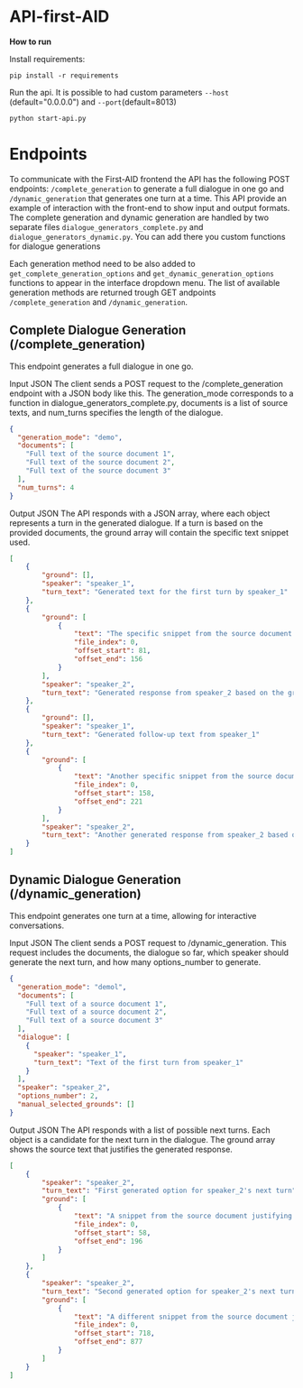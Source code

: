# API-first-AID

**How to run**

Install requirements:

```
pip install -r requirements
```
Run the api. It is possible to had custom parameters `--host` (default="0.0.0.0") and `--port`(default=8013)

```
python start-api.py
```

# Endpoints
To communicate with the First-AID frontend the API has the following POST endpoints: `/complete_generation` to generate a full dialogue in one go and  `/dynamic_generation` that generates one turn at a time. This API provide an example of interaction with the front-end to show input and output formats. 
The complete generation and dynamic generation are handled by two separate files `dialogue_generators_complete.py` and `dialogue_generators_dynamic.py`.
You can add there you custom functions for dialogue generations

Each generation method need to be also added to `get_complete_generation_options` and `get_dynamic_generation_options` functions to appear in the interface dropdown menu. The list of available generation methods are returned trough GET andpoints `/complete_generation` and `/dynamic_generation`.
  


## Complete Dialogue Generation (/complete_generation)
This endpoint generates a full dialogue in one go.

Input JSON
The client sends a POST request to the /complete_generation endpoint with a JSON body like this. The generation_mode corresponds to a function in dialogue_generators_complete.py, documents is a list of source texts, and num_turns specifies the length of the dialogue.

```json
{
  "generation_mode": "demo",
  "documents": [
    "Full text of the source document 1",
    "Full text of the source document 2",
    "Full text of the source document 3"
  ],
  "num_turns": 4
}
```

Output JSON
The API responds with a JSON array, where each object represents a turn in the generated dialogue. If a turn is based on the provided documents, the ground array will contain the specific text snippet used.

```json
[
    {
        "ground": [],
        "speaker": "speaker_1",
        "turn_text": "Generated text for the first turn by speaker_1"
    },
    {
        "ground": [
            {
                "text": "The specific snippet from the source document that was used as a ground",
                "file_index": 0,
                "offset_start": 81,
                "offset_end": 156
            }
        ],
        "speaker": "speaker_2",
        "turn_text": "Generated response from speaker_2 based on the ground text"
    },
    {
        "ground": [],
        "speaker": "speaker_1",
        "turn_text": "Generated follow-up text from speaker_1"
    },
    {
        "ground": [
            {
                "text": "Another specific snippet from the source document used as a ground",
                "file_index": 0,
                "offset_start": 158,
                "offset_end": 221
            }
        ],
        "speaker": "speaker_2",
        "turn_text": "Another generated response from speaker_2 based on the new ground text"
    }
]
```

## Dynamic Dialogue Generation (/dynamic_generation)
This endpoint generates one turn at a time, allowing for interactive conversations.

Input JSON
The client sends a POST request to /dynamic_generation. This request includes the documents, the dialogue so far, which speaker should generate the next turn, and how many options_number to generate.

```json
{
  "generation_mode": "demol",
  "documents": [
    "Full text of a source document 1",
    "Full text of a source document 2",
    "Full text of a source document 3"
  ],
  "dialogue": [
    {
      "speaker": "speaker_1",
      "turn_text": "Text of the first turn from speaker_1"
    }
  ],
  "speaker": "speaker_2",
  "options_number": 2,
  "manual_selected_grounds": []
}
```

Output JSON
The API responds with a list of possible next turns. Each object is a candidate for the next turn in the dialogue. The ground array shows the source text that justifies the generated response.
```json
[
    {
        "speaker": "speaker_2",
        "turn_text": "First generated option for speaker_2's next turn",
        "ground": [
            {
                "text": "A snippet from the source document justifying the first option",
                "file_index": 0,
                "offset_start": 58,
                "offset_end": 196
            }
        ]
    },
    {
        "speaker": "speaker_2",
        "turn_text": "Second generated option for speaker_2's next turn",
        "ground": [
            {
                "text": "A different snippet from the source document justifying the second option",
                "file_index": 0,
                "offset_start": 718,
                "offset_end": 877
            }
        ]
    }
]
```